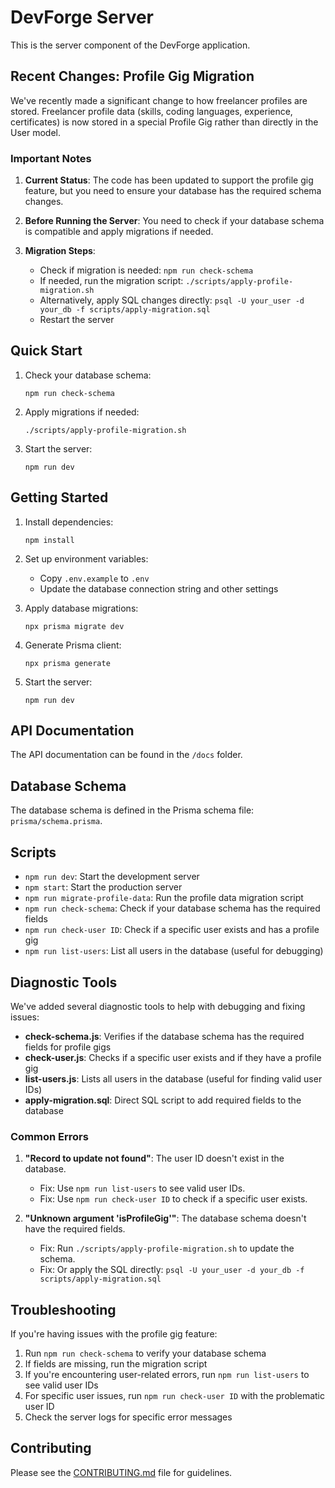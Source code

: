 # DevForge Server

This is the server component of the DevForge application.

## Recent Changes: Profile Gig Migration

We've recently made a significant change to how freelancer profiles are stored. Freelancer profile data (skills, coding languages, experience, certificates) is now stored in a special Profile Gig rather than directly in the User model.

### Important Notes

1. **Current Status**: The code has been updated to support the profile gig feature, but you need to ensure your database has the required schema changes.

2. **Before Running the Server**: You need to check if your database schema is compatible and apply migrations if needed.

3. **Migration Steps**:
   - Check if migration is needed: `npm run check-schema`
   - If needed, run the migration script: `./scripts/apply-profile-migration.sh`
   - Alternatively, apply SQL changes directly: `psql -U your_user -d your_db -f scripts/apply-migration.sql`
   - Restart the server

## Quick Start

1. Check your database schema:
   ```
   npm run check-schema
   ```

2. Apply migrations if needed:
   ```
   ./scripts/apply-profile-migration.sh
   ```

3. Start the server:
   ```
   npm run dev
   ```

## Getting Started

1. Install dependencies:
   ```
   npm install
   ```

2. Set up environment variables:
   - Copy `.env.example` to `.env`
   - Update the database connection string and other settings

3. Apply database migrations:
   ```
   npx prisma migrate dev
   ```

4. Generate Prisma client:
   ```
   npx prisma generate
   ```

5. Start the server:
   ```
   npm run dev
   ```

## API Documentation

The API documentation can be found in the `/docs` folder.

## Database Schema

The database schema is defined in the Prisma schema file: `prisma/schema.prisma`.

## Scripts

- `npm run dev`: Start the development server
- `npm start`: Start the production server
- `npm run migrate-profile-data`: Run the profile data migration script
- `npm run check-schema`: Check if your database schema has the required fields
- `npm run check-user ID`: Check if a specific user exists and has a profile gig
- `npm run list-users`: List all users in the database (useful for debugging)

## Diagnostic Tools

We've added several diagnostic tools to help with debugging and fixing issues:

- **check-schema.js**: Verifies if the database schema has the required fields for profile gigs
- **check-user.js**: Checks if a specific user exists and if they have a profile gig
- **list-users.js**: Lists all users in the database (useful for finding valid user IDs)
- **apply-migration.sql**: Direct SQL script to add required fields to the database

### Common Errors

1. **"Record to update not found"**: The user ID doesn't exist in the database.
   - Fix: Use `npm run list-users` to see valid user IDs.
   - Fix: Use `npm run check-user ID` to check if a specific user exists.

2. **"Unknown argument 'isProfileGig'"**: The database schema doesn't have the required fields.
   - Fix: Run `./scripts/apply-profile-migration.sh` to update the schema.
   - Fix: Or apply the SQL directly: `psql -U your_user -d your_db -f scripts/apply-migration.sql`

## Troubleshooting

If you're having issues with the profile gig feature:

1. Run `npm run check-schema` to verify your database schema
2. If fields are missing, run the migration script
3. If you're encountering user-related errors, run `npm run list-users` to see valid user IDs
4. For specific user issues, run `npm run check-user ID` with the problematic user ID
5. Check the server logs for specific error messages

## Contributing

Please see the [CONTRIBUTING.md](./CONTRIBUTING.md) file for guidelines. 